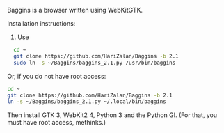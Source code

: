Baggins is a browser written using WebKitGTK.

Installation instructions:

1. Use
 ```bash
   cd ~
   git clone https://github.com/HariZalan/Baggins -b 2.1
   sudo ln -s ~/Baggins/baggins_2.1.py /usr/bin/baggins
   ```
Or, if you do not have root access:
```bash
cd ~
git clone https://github.com/HariZalan/Baggins -b 2.1
ln -s ~/Baggins/baggins_2.1.py ~/.local/bin/baggins
```
Then install GTK 3, WebKit2 4, Python 3 and the Python GI. (For that, you must have root access, methinks.)
